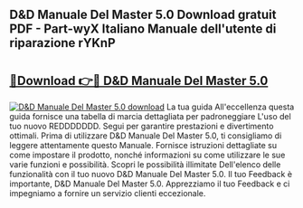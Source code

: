 ## D&D Manuale Del Master 5.0 Download gratuit PDF - Part-wyX Italiano Manuale dell'utente di riparazione rYKnP

# <h2><a href="http://dfbemd.blite.top/?on=D%26D+Manuale+Del+Master+5.0">🔗Download 👉🔴 D&D Manuale Del Master 5.0</a></h2>

[![D&D Manuale Del Master 5.0 download](https://i.imgur.com/lujVjoI.png)](http://dfbemd.blite.top/?on=D%26D+Manuale+Del+Master+5.0)
La tua guida All'eccellenza questa guida fornisce una tabella di marcia dettagliata per padroneggiare L'uso del tuo nuovo REDDDDDDD. Segui per garantire prestazioni e divertimento ottimali. Prima di utilizzare D&D Manuale Del Master 5.0, ti consigliamo di leggere attentamente questo Manuale. Fornisce istruzioni dettagliate su come impostare il prodotto, nonché informazioni su come utilizzare le sue varie funzioni e possibilità. Scopri le possibilità illimitate Dell'elenco delle funzionalità con il tuo nuovo D&D Manuale Del Master 5.0. Il tuo Feedback è importante, D&D Manuale Del Master 5.0. Apprezziamo il tuo Feedback e ci impegniamo a fornire un servizio clienti eccezionale.
